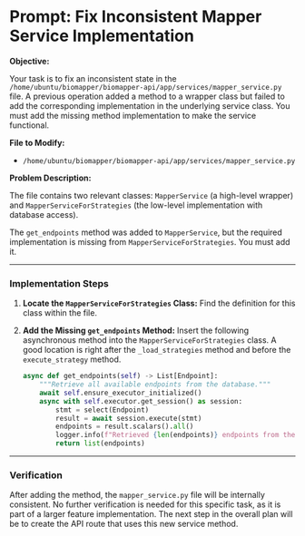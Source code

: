 # Prompt: Fix Inconsistent Mapper Service Implementation

**Objective:**

Your task is to fix an inconsistent state in the `/home/ubuntu/biomapper/biomapper-api/app/services/mapper_service.py` file. A previous operation added a method to a wrapper class but failed to add the corresponding implementation in the underlying service class. You must add the missing method implementation to make the service functional.

**File to Modify:**

*   `/home/ubuntu/biomapper/biomapper-api/app/services/mapper_service.py`

**Problem Description:**

The file contains two relevant classes: `MapperService` (a high-level wrapper) and `MapperServiceForStrategies` (the low-level implementation with database access). 

The `get_endpoints` method was added to `MapperService`, but the required implementation is missing from `MapperServiceForStrategies`. You must add it.

--- 

### **Implementation Steps**

1.  **Locate the `MapperServiceForStrategies` Class:** Find the definition for this class within the file.

2.  **Add the Missing `get_endpoints` Method:** Insert the following asynchronous method into the `MapperServiceForStrategies` class. A good location is right after the `_load_strategies` method and before the `execute_strategy` method.

    ```python
    async def get_endpoints(self) -> List[Endpoint]:
        """Retrieve all available endpoints from the database."""
        await self.ensure_executor_initialized()
        async with self.executor.get_session() as session:
            stmt = select(Endpoint)
            result = await session.execute(stmt)
            endpoints = result.scalars().all()
            logger.info(f"Retrieved {len(endpoints)} endpoints from the database.")
            return list(endpoints)
    ```

--- 

### **Verification**

After adding the method, the `mapper_service.py` file will be internally consistent. No further verification is needed for this specific task, as it is part of a larger feature implementation. The next step in the overall plan will be to create the API route that uses this new service method.
